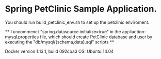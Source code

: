 # Spring PetClinic Sample Application.

You should run build_petclinic_env.sh to set up the petclinic enviroment.

** I uncommenct "spring.datasource.initialize=true" in the appliaction-mysql.properties file, which should 
create PetClinic database and user by executing the "db/mysql/{schema,data}.sql" scripts
** 

Docker version 1.13.1, build 092cba3
OS: Ubuntu 14.04
